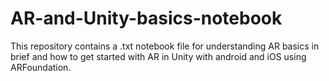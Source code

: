 # AR-and-Unity-basics-notebook
This repository contains a .txt notebook file for understanding AR basics in brief and how to get started with AR in Unity with android and iOS using ARFoundation.

